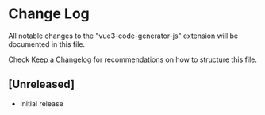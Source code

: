 # Change Log

All notable changes to the "vue3-code-generator-js" extension will be documented in this file.

Check [Keep a Changelog](http://keepachangelog.com/) for recommendations on how to structure this file.

## [Unreleased]

- Initial release